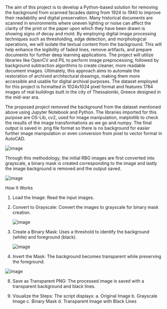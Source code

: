 The aim of this project is to develop a Python-based solution for removing the background from scanned facades dating from 1924 to 1940 to improve their readability and digital preservation. Many historical documents are scanned in environments where uneven lighting or noise can affect the clarity of the print or the paper upon which they have been drawn is showing signs of decay and mold. By employing digital image processing techniques such as thresholding, edge detection, and morphological operations, we will isolate the textual content from the background. This will help enhance the legibility of faded lines, remove artifacts, and prepare documents for further deep learning applications. The project will utilize libraries like OpenCV and PIL to perform image preprocessing, followed by background subtraction algorithms to create cleaner, more readable document images. Ultimately, this approach aims to automate the restoration of archived architectural drawings, making them more accessible and usable for digital archival purposes. The dataset employed for this project is formatted in 1024x1024 pixel format and features 1784 images of real buildings built in the city of Thessaloniki, Greece designed in the mid-war era.

The proposed project removed the background from the dataset mentioned above using Jupyter Notebook and Python. The libraries imported for this purpose are OS-Lib, cv2, used for image manipulation, matplotlib to check the results of the image transformations as we go and numpy. The final output is saved in .png file format so there is no background for easier further image manipulation or even conversion from pixel to vector format in AutoCAD. 

![image](https://github.com/user-attachments/assets/240efe2c-45af-4d14-8aa5-3ad5297f4969)


Through this methodology, the initial RBG images are first converted into grayscale, a binary mask is created corresponding to the image and lastly the image background is removed and the output saved. 

![image](https://github.com/user-attachments/assets/a8e80bf4-9166-49af-b995-ef96fe49bdc7)


How It Works
 1. Load the Image:
    Read the input images.
 2. Convert to Grayscale:
    Convert the images to grayscale for binary mask creation.

    ![image](https://github.com/user-attachments/assets/e902e85b-8980-4659-a442-b7a9a94d3074)

 4. Create a Binary Mask:
    Uses a threshold to identify the background (white) and foreground (black).

    ![image](https://github.com/user-attachments/assets/e10cf1ef-3e06-4e36-ab2a-298f8025aeb1)

  6. Invert the Mask:
    The background becomes transparent while preserving the foreground.

![image](https://github.com/user-attachments/assets/7a0051ce-1c09-4df4-8ff4-4c02a159f2e4)

  8. Save as Transparent PNG:
    The processed image is saved with a transparent background and black lines.


  10. Visualize the Steps:
    The script displays:
     a. Original Image
     b. Grayscale Image
     c. Binary Mask
     d. Transparent Image with Black Lines
